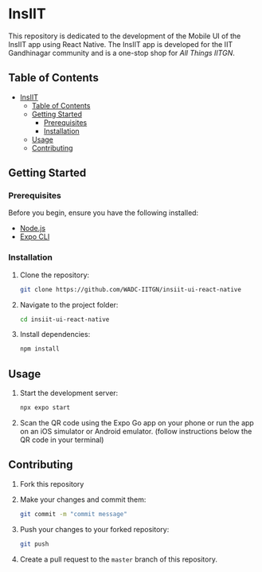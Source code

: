 # InsIIT

This repository is dedicated to the development of the Mobile UI of the InsIIT app using React Native. The InsIIT app is developed for the IIT Gandhinagar community and is a one-stop shop for _All Things IITGN_.

## Table of Contents

- [InsIIT](#insiit)
  - [Table of Contents](#table-of-contents)
  - [Getting Started](#getting-started)
    - [Prerequisites](#prerequisites)
    - [Installation](#installation)
  - [Usage](#usage)
  - [Contributing](#contributing)

## Getting Started

### Prerequisites

Before you begin, ensure you have the following installed:

- [Node.js](https://nodejs.org/)
- [Expo CLI](https://docs.expo.dev/workflow/expo-cli/)

### Installation

1. Clone the repository:

   ```bash
   git clone https://github.com/WADC-IITGN/insiit-ui-react-native
   ```

2. Navigate to the project folder:

   ```bash
   cd insiit-ui-react-native
   ```

3. Install dependencies:

   ```bash
   npm install
   ```

## Usage

1. Start the development server:

   ```bash
   npx expo start
   ```

2. Scan the QR code using the Expo Go app on your phone or run the app on an iOS simulator or Android emulator. (follow instructions below the QR code in your terminal)

## Contributing

1. Fork this repository
2. Make your changes and commit them:

   ```bash
   git commit -m "commit message"
   ```

3. Push your changes to your forked repository:

   ```bash
   git push
   ```

4. Create a pull request to the `master` branch of this repository.
